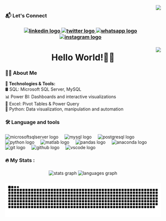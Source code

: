 <img align="right" height="120" src="https://media1.giphy.com/media/v1.Y2lkPTc5MGI3NjExcTdwd3Rtcm50czdsdTZ2MTRld203OThxaWY2dmhseDlqamo4NDZ4YiZlcD12MV9pbnRlcm5hbF9naWZfYnlfaWQmY3Q9Zw/3oKIPEqDGUULpEU0aQ/giphy.gif"  />

###
<H3>📬 Let's Connect<H3>
<div align="center">
  <a href="https://www.linkedin.com/in/nabintmg/" target="_blank">
    <img src="https://img.shields.io/static/v1?message=LinkedIn&logo=linkedin&label=&color=0077B5&logoColor=white&labelColor=&style=for-the-badge" height="25" alt="linkedin logo"  />
  </a>
  <a href="https://x.com/sachinayy" target="_blank">
    <img src="https://img.shields.io/static/v1?message=Twitter&logo=twitter&label=&color=1DA1F2&logoColor=white&labelColor=&style=for-the-badge" height="25" alt="twitter logo"  />
  </a>
  <a href="+977-9861608388" target="_blank">
    <img src="https://img.shields.io/static/v1?message=Whatsapp&logo=whatsapp&label=&color=25D366&logoColor=white&labelColor=&style=for-the-badge" height="25" alt="whatsapp logo"  />
  </a>
  <a href="https://www.instagram.com/sachinayy/" target="_blank">
    <img src="https://img.shields.io/static/v1?message=Instagram&logo=instagram&label=&color=E4405F&logoColor=white&labelColor=&style=for-the-badge" height="25" alt="instagram logo"  />
  </a>
</div>

###

<img align="right" src="https://visitor-badge.laobi.icu/badge?page_id=nabintamanghai.nabintamanghai&"  />

###

<h1 align="center">Hello World!🙋‍♂️</h1>

###

<h3 align="left">👩‍💻  About Me</h3>

**🔧 Technologies & Tools:** <br>
🛢️ SQL: Microsoft SQL Server, MySQL <br>
📊 Power BI: Dashboards and interactive visualizations <br>
📅 Excel: Pivot Tables & Power Query <br>
🐍 Python: Data visualization, manipulation and automation <br>
</p>

###

<h3 align="left">🛠 Language and tools</h3>

###

<div align="left">
  <img src="https://cdn.jsdelivr.net/gh/devicons/devicon/icons/microsoftsqlserver/microsoftsqlserver-plain.svg" height="40" alt="microsoftsqlserver logo"  />
  <img width="12" />
  <img src="https://cdn.jsdelivr.net/gh/devicons/devicon/icons/mysql/mysql-original.svg" height="40" alt="mysql logo"  />
  <img width="12" />
  <img src="https://cdn.jsdelivr.net/gh/devicons/devicon/icons/postgresql/postgresql-original.svg" height="40" alt="postgresql logo"  />
  <img width="12" />
  <img src="https://cdn.jsdelivr.net/gh/devicons/devicon/icons/python/python-original.svg" height="40" alt="python logo"  />
  <img width="12" />
  <img src="https://cdn.jsdelivr.net/gh/devicons/devicon/icons/matlab/matlab-original.svg" height="40" alt="matlab logo"  />
  <img width="12" />
  <img src="https://cdn.jsdelivr.net/gh/devicons/devicon/icons/pandas/pandas-original.svg" height="40" alt="pandas logo"  />
  <img width="12" />
  <img src="https://cdn.jsdelivr.net/gh/devicons/devicon/icons/anaconda/anaconda-original.svg" height="40" alt="anaconda logo"  />
  <img width="12" />
  <img src="https://cdn.jsdelivr.net/gh/devicons/devicon/icons/git/git-original.svg" height="40" alt="git logo"  />
  <img width="12" />
  <img src="https://cdn.jsdelivr.net/gh/devicons/devicon/icons/github/github-original.svg" height="40" alt="github logo"  />
  <img width="12" />
  <img src="https://cdn.jsdelivr.net/gh/devicons/devicon/icons/vscode/vscode-original.svg" height="40" alt="vscode logo"  />
</div>

###

<h3 align="left">🔥   My Stats :</h3>

###

<div align="center">
  <img src="https://github-readme-stats.vercel.app/api?username=nabintamanghai&hide_title=false&hide_rank=false&show_icons=true&include_all_commits=true&count_private=true&disable_animations=false&theme=dark&locale=en&hide_border=false&order=1" height="125" alt="stats graph"  />
  <img src="https://github-readme-stats.vercel.app/api/top-langs?username=nabintamanghai&locale=en&hide_title=false&layout=compact&card_width=320&langs_count=3&theme=dark&hide_border=false&order=2" height="125" alt="languages graph"  />
</div>

###


<div align="center">

   ![snake gif](https://github.com/nabintamanghai/nabintamanghai/blob/output/github-snake-dark.svg)
<!--   <img src="https://github.com/nabintamanghai/nabintamanghai/blob/output/github-snake-dark.svg" alt="snake gif"> -->
</div>

###

###
<!--
<div align="center">
  <a href="https://open.spotify.com/user/6arl4ssxy0ciog7jk96va2p3a">
<img src="https://spotify-recently-played-readme.vercel.app/api?user=6arl4ssxy0ciog7jk96va2p3a&count=5&unique=true" 
     alt="Spotify recently played" 
     width="200" height="200" />

  </a>
</div> -->
